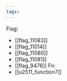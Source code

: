 ```yaml
---
tags:
---
```

Flag:
- [[flag_11083]]
- [[flag_11014]]
- [[flag_11080]]
- [[flag_11081]]
- [[flag_9476]]
Fn:
- [[u2511_function7]]
